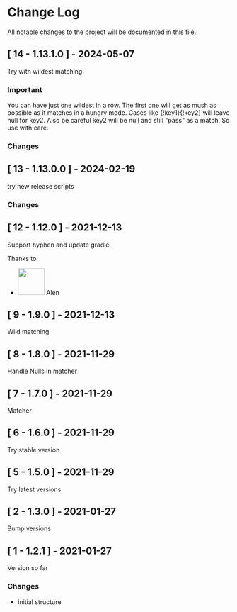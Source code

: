 # Change Log
All notable changes to the project will be documented in this file.

## [ 14 - 1.13.1.0 ] - 2024-05-07
Try with wildest matching.
### Important
You can have just one wildest in a row.
The first one will get as mush as possible as it matches in a hungry mode.
Cases like {!key1}{!key2} will leave null for key2.
Also be careful key2 will be null and still "pass" as a match.
So use with care.
### Changes

## [ 13 - 1.13.0.0 ] - 2024-02-19
try new release scripts
### Changes

## [ 12 - 1.12.0 ] - 2021-12-13
Support hyphen and update gradle.

Thanks to:
- [<img src="https://github.com/alenpmla.png" width="60px">](https://github.com/alenpmla) Alen

## [ 9 - 1.9.0 ] - 2021-12-13
Wild matching

## [ 8 - 1.8.0 ] - 2021-11-29
Handle Nulls in matcher

## [ 7 - 1.7.0 ] - 2021-11-29
Matcher

## [ 6 - 1.6.0 ] - 2021-11-29
Try stable version

## [ 5 - 1.5.0 ] - 2021-11-29
Try latest versions

## [ 2 - 1.3.0 ] - 2021-01-27
Bump versions

## [ 1 - 1.2.1 ] - 2021-01-27
Version so far

### Changes
- initial structure
